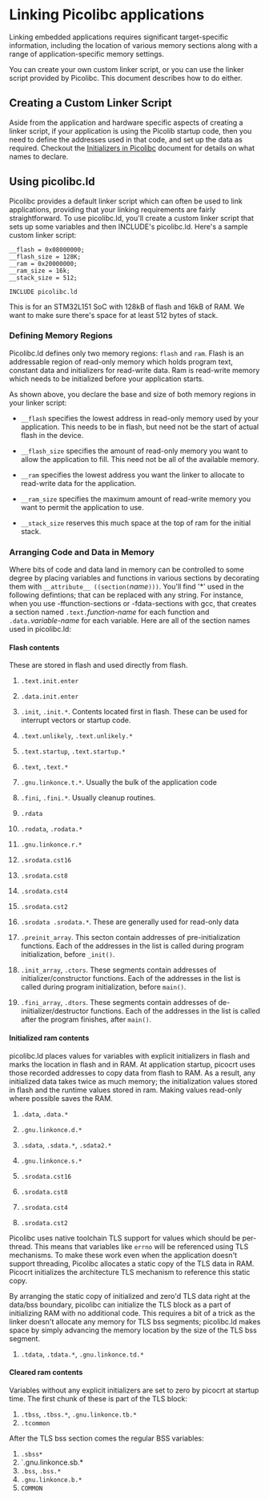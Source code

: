 # Linking Picolibc applications

Linking embedded applications requires significant target-specific
information, including the location of various memory sections along with
a range of application-specific memory settings.

You can create your own custom linker script, or you can use the
linker script provided by Picolibc. This document describes how to do
either.

## Creating a Custom Linker Script

Aside from the application and hardware specific aspects of creating a
linker script, if your application is using the Picolib startup code,
then you need to define the addresses used in that code, and set up
the data as required. Checkout the [Initializers in Picolibc](init.md) document
for details on what names to declare.

## Using picolibc.ld

Picolibc provides a default linker script which can often be used to
link applications, providing that your linking requirements are fairly
straightforward. To use picolibc.ld, you'll create a custom linker
script that sets up some variables and then INCLUDE's
picolibc.ld. Here's a sample custom linker script:

	__flash = 0x08000000;
	__flash_size = 128K;
	__ram = 0x20000000;
	__ram_size = 16k;
	__stack_size = 512;

	INCLUDE picolibc.ld

This is for an STM32L151 SoC with 128kB of flash and 16kB of RAM. We
want to make sure there's space for at least 512 bytes of stack.

### Defining Memory Regions

Picolibc.ld defines only two memory regions: `flash` and `ram`. Flash
is an addressable region of read-only memory which holds program text,
constant data and initializers for read-write data. Ram is read-write
memory which needs to be initialized before your application starts.

As shown above, you declare the base and size of both memory regions
in your linker script:

 * `__flash` specifies the lowest address in read-only memory used by
   your application. This needs to be in flash, but need not be the
   start of actual flash in the device.

 * `__flash_size` specifies the amount of read-only memory you want to
   allow the application to fill. This need not be all of the
   available memory.

 * `__ram` specifies the lowest address you want the linker to
   allocate to read-write data for the application.

 * `__ram_size` specifies the maximum amount of read-write memory you
   want to permit the application to use.

 * `__stack_size` reserves this much space at the top of ram for the
   initial stack.
   
### Arranging Code and Data in Memory

Where bits of code and data land in memory can be controlled to some
degree by placing variables and functions in various sections by
decorating them with `__attribute__ ((section(`*name*`)))`. You'll
find '*' used in the following defintions; that can be replaced with
any string. For instance, when you use -ffunction-sections or
-fdata-sections with gcc, that creates a section named
`.text.`*function-name* for each function and `.data.`*variable-name*
for each variable. Here are all of the section names used in
picolibc.ld:

#### Flash contents

These are stored in flash and used directly from flash.

 1) `.text.init.enter`
 2) `.data.init.enter`
 3) `.init`, `.init.*`. Contents located
   first in flash. These can be used for interrupt vectors or startup
   code.

 4) `.text.unlikely`, `.text.unlikely.*`
 5) `.text.startup`, `.text.startup.*`
 6) `.text`, `.text.*`
 7) `.gnu.linkonce.t.*`. Usually the bulk of the
    application code

 8) `.fini`, `.fini.*`. Usually cleanup routines.

 9) `.rdata`
 10) `.rodata`, `.rodata.*`
 11) `.gnu.linkonce.r.*`
 12) `.srodata.cst16`
 13) `.srodata.cst8`
 14) `.srodata.cst4`
 15) `.srodata.cst2`
 16) `.srodata .srodata.*`. These are generally used for read-only
     data

 17) `.preinit_array`. This secton contain addresses of
     pre-initialization functions. Each of the addresses in the list
     is called during program initialization, before `_init()`.

 18) `.init_array`, `.ctors`. These segments contain addresses of
     initializer/constructor functions. Each of the addresses in the
     list is called during program initialization, before `main()`.

 19) `.fini_array`, `.dtors`. These segments contain addresses of
     de-iniitializer/destructor functions. Each of the addresses in
     the list is called after the program finishes, after `main()`.

#### Initialized ram contents

picolibc.ld places values for variables with explicit initializers in
flash and marks the location in flash and in RAM. At application
startup, picocrt uses those recorded addresses to copy data from flash
to RAM. As a result, any initialized data takes twice as much memory;
the initialization values stored in flash and the runtime values
stored in ram. Making values read-only where possible saves the RAM.

 1) `.data`, `.data.*`

 2) `.gnu.linkonce.d.*`

 3) `.sdata`, `.sdata.*`, `.sdata2.*`

 4) `.gnu.linkonce.s.*`
 5) `.srodata.cst16`
 6) `.srodata.cst8`
 7) `.srodata.cst4`
 8) `.srodata.cst2`
 
Picolibc uses native toolchain TLS support for values which should be
per-thread. This means that variables like `errno` will be referenced
using TLS mechanisms. To make these work even when the application
doesn't support threading, Picolibc allocates a static copy of the TLS
data in RAM. Picocrt initializes the architecture TLS mechanism to
reference this static copy.

By arranging the static copy of initialized and zero'd TLS data right
at the data/bss boundary, picolibc can initialize the TLS block as a
part of initializing RAM with no additional code. This requires a bit
of a trick as the linker doesn't allocate any memory for TLS bss
segments; picolibc.ld makes space by simply advancing the memory
location by the size of the TLS bss segment.

 1) `.tdata`, `.tdata.*`, `.gnu.linkonce.td.*`

#### Cleared ram contents

Variables without any explicit initializers are set to zero by picocrt
at startup time. The first chunk of these is part of the TLS block:

 1) `.tbss`, `.tbss.*`, `.gnu.linkonce.tb.*`
 2) `.tcommon`

After the TLS bss section comes the regular BSS variables:

 1) `.sbss*`
 2) `.gnu.linkonce.sb.*
 3) `.bss`, `.bss.*`
 4) `.gnu.linkonce.b.*`
 5) `COMMON`
